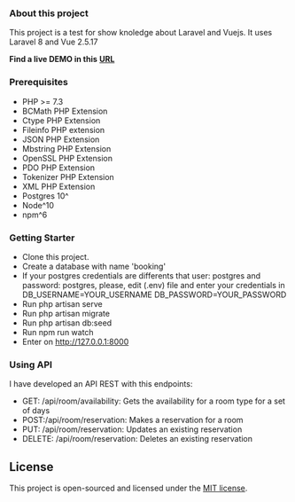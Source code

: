 ### About this project

This project is a test for show knoledge about Laravel and Vuejs.
It uses Laravel 8 and Vue 2.5.17

**Find a live DEMO in this** **[URL](https://chotel.herokuapp.com/)**

### Prerequisites
- PHP >= 7.3
- BCMath PHP Extension
- Ctype PHP Extension
- Fileinfo PHP extension
- JSON PHP Extension
- Mbstring PHP Extension
- OpenSSL PHP Extension
- PDO PHP Extension
- Tokenizer PHP Extension
- XML PHP Extension
- Postgres 10^
- Node^10
- npm^6

### Getting Starter

- Clone this project.
- Create a database with name 'booking'
- If your postgres credentials are differents that user: postgres and password: postgres, please, edit (.env) file and enter your credentials in DB_USERNAME=YOUR_USERNAME DB_PASSWORD=YOUR_PASSWORD
- Run php artisan serve
- Run php artisan migrate
- Run php artisan db:seed
- Run npm run watch
- Enter on http://127.0.0.1:8000

### Using API

I have developed an API REST with this endpoints:

- GET: /api/room/availability: Gets the availability for a room type for a set of days
- POST:/api/room/reservation:	Makes a reservation for a room
- PUT: /api/room/reservation: Updates an existing reservation
- DELETE: /api/room/reservation: Deletes an existing reservation

## License

This project is open-sourced and licensed under the [MIT license](https://opensource.org/licenses/MIT).
